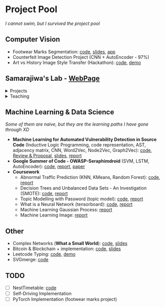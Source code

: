 # Project Pool
_I cannot swim, but I survived the project pool_

## Computer Vision
- Footwear Marks Segmentation: [code](https://github.com/xihajun/footwear-project), [slides](https://github.com/xihajun/footwear-project/blob/master/Footwear%20Project.pdf), [app](https://share.streamlit.io/xihajun/streamlit-footwear/main)
- Counterfeit Image Detection Project (CNN + AutoEncoder - 97%)
- Art vs History Image Style Transfer (Hackathon): [code](https://github.com/xihajun/Style-Transfer-Art), [demo](https://xihajun.github.io/Style-Transfer-Art/Demo/)


## Samarajiwa's Lab - [WebPage](https://www.samarajiwa-lab.org/people)

<details markdown="1">
  <summary>Projects</summary>
  
_I have a few animals, but cannot share the code at this moment:(_

- ISGverse
  - Information Theroy, Bayesian Optimisation, List Similarity
  - [app](https://isgverse.org) (sslab:123456ss)
- COBRA: **an excellent TF targets hunter**
  - [Docs - take cobra home](http://cobrajf.readthedocs.io)
  - Success: DBSCAN, Test Statistic (with mean and variance unknow), BO, GMM
  - Failed: Bayesian Model, AutoEncoder, [FsNet](https://github.com/singh-ml/fsnet)
- FROGS
  - Linear Model 
- IFNscape
  - Deep Learning, Integer Programming, Word2Vec, GNN
- ChIPseq-pipeline (Docker, bpipe, MACS2, MACS3)
- Automation (GitHub Action)
- R/Shiny: [template](https://github.com/xihajun/shiny-template)

</details>

<details markdown="2">
  <summary>Teaching</summary>
  
- CRUK Bioinformatics Summer School 2021 (Docker): [school](https://bioinformatics-core-shared-training.github.io/cruk-summer-school-2021/), [slides1](https://bioinformatics-core-shared-training.github.io/cruk-summer-school-2021/Introduction/slides/L1-summerSchool.pdf), [slides2](https://bioinformatics-core-shared-training.github.io/cruk-summer-school-2021/ChIPSeq/slides/EvaluatingChIPseqData.pdf)
- CompBio MPhil RegulatoryGenomics Practical 2021 (Docker): [code](https://github.com/ss-lab-cancerunit/CompBio_MPhil_RegulatoryGenomics_Practical)

</details>



## Machine Learning & Data Science
_Some of them are naive, but they are the learning paths I have gone through XD_
- **Machine Learning for Automated Vulnerability Detection in Source Code** (Inductive Logic Programming, code representation, AST, adjacency matrix, CNN, Word2Vec, Node2Vec, Graph2Vec): [code](https://github.com/dj311/uob-summer-project), [Review & Proposal](https://drive.google.com/file/d/1-V5WlDSV37ibEYlLbbpglJ0E5KnWojHk/view?usp=sharing), [slides](https://docs.google.com/presentation/d/1_pNo1vaU5wb1Hn49rrq8Qn3soBKf3c3h/edit?usp=sharing&ouid=111119790381783443776&rtpof=true&sd=true), [report](https://github.com/xihajun/Projects/blob/main/docs/Summer%20Project.pdf)
- **Google Summer of Code - OWASP-Seraphimdroid** (SVM, LSTM, AutoEncoder): [code](https://github.com/xihajun/OWASP-Seraphimdroid), [report](https://docs.google.com/document/d/1WzNZed2Et8eRn7xLYvWI_Wb-FUqpKK88eBp7XNqt20I/edit), [paper](https://www.research.manchester.ac.uk/portal/files/159895029/1910.10660v1.pdf)
- **Coursework**
	- Abnormal Traffic Prediction (KNN, KMeans, Random Forest): [code](https://github.com/samanthawise/dtsassignment2), [report](https://drive.google.com/file/d/1F95pBroSd_HHI6o1iai1h2fhHCF2gln_/view?usp=sharing)
	- Decision Trees and Unbalanced Data Sets - An Investigation (SMOTE): [code](https://github.com/dj311/data-science-toolbox-3), [report](https://drive.google.com/file/d/1GQEhy3d57Vz0uX-t9rxrvp-walCXj0bM/view?usp=sharing)
	- Topic Modelling with Password (topic model): [code](https://github.com/xihajun/data-science-toolbox-kate-syd-jun), [report](https://drive.google.com/file/d/1zYensniVHABBIuV2AudHADzug5E8TMTP/view?usp=sharing)
	- What is a Neural Network (tensorboard): [code](https://github.com/xihajun/Data-Science-Deep-learning-Sam-Jun), [report](https://drive.google.com/file/d/1gfzsOsl7ISKRwyrgA5CqoNZN0niC_R3H/view?usp=sharing)
	- Machine Learning Gaussian Process: [report](https://drive.google.com/file/d/1AIbMpF3ds5FZYAwbPvbrdHk2mzgTWKlN/view?usp=sharing)
	- Machine Learning Image: [report](https://drive.google.com/file/d/1N4WoRZyhkA2H9lb24HhhUYM2vSMtuaiz/view?usp=sharing)


## Other
- Complex Networks (**What a Small World**): [code](https://github.com/xihajun/Complexnets), [slides](https://docs.google.com/presentation/d/1FUb7EH0h11YyfNRaWhvd1o2b47_njb1A/edit?usp=sharing&ouid=111119790381783443776&rtpof=true&sd=true)
- Bitcoin & Blockchain + implementation: [code](https://github.com/xihajun/bitcoin), [slides](https://docs.google.com/presentation/d/1Cb9l7nvtER74Uw5hbyzpB4uIkYYyuS5g/edit?usp=sharing&ouid=111119790381783443776&rtpof=true&sd=true)
- Leetcode Typing: [code](https://github.com/xihajun/typecode), [demo](https://xihajun.github.io/typecode/)
- SVGmerge: [code](https://github.com/ss-lab-cancerunit/SVGmerging)

## TODO
- [ ] NestTimetable: [code]()
- [ ] Self-Driving Implementation
- [ ] PyTorch Implementation (footwear marks project)
